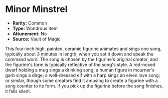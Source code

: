 # Minor Minstrel

- **Rarity:** Common
- **Type:** Wondrous Item
- **Attunement:** No
- **Source:** Vault of Magic

This four-inch high, painted, ceramic figurine animates and sings one song, typically about 3 minutes in length, when you set it down and speak the command word. The song is chosen by the figurine's original creator, and the figurine's form is typically reflective of the song's style. A red-nosed dwarf holding a mug sings a drinking song; a human figure in mourner's garb sings a dirge; a well-dressed elf with a harp sings an elven love song; or similar, though some creators find it amusing to create a figurine with a song counter to its form. If you pick up the figurine before the song finishes, it falls silent.
